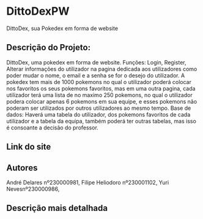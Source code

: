 # DittoDexPW
DittoDex, sua Pokedex em forma de website

## Descrição do Projeto:
DittoDex, uma pokedex em forma de website. Funções: Login, Register, Alterar informações do utilizador na pagina dedicada aos utilizadores como poder mudar o nome, o email e a senha se for o desejo do utilizador. A pokedex tem mais de 1000 pokemons no qual o utilizador poderá colocar nos favoritos os seus pokemons favoritos, mas em uma outra pagina, cada utilizador terá uma lista de no maximo 250 pokemons, no qual o utilizador podera colocar apenas 6 pokemons em sua equipe, e esses pokemons não poderam ser utilizados por outros utilizadores ao mesmo tempo. 
Base de dados:
Haverá uma tabela do utilizador, dos pokemons favoritos de cada utilizador e a tabela da equipa, também poderá ter outras tabelas, mas isso é consoante a decisão do professor.

## Link do site


## Autores
André Delares nº230000981,
Filipe Heliodoro nº230001102,
Yuri Nevesnº230000986,

## Descrição mais detalhada

